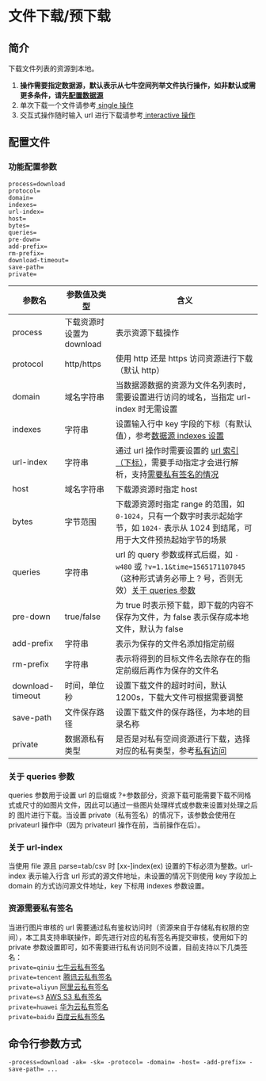 # 文件下载/预下载

## 简介
下载文件列表的资源到本地。   
1. **操作需要指定数据源，默认表示从七牛空间列举文件执行操作，如非默认或需更多条件，请先[配置数据源](datasource.md)**  
2. 单次下载一个文件请参考[ single 操作](single.md)  
3. 交互式操作随时输入 url 进行下载请参考[ interactive 操作](interactive.md)  

## 配置文件

### 功能配置参数
```
process=download
protocol=
domain=
indexes=
url-index=
host=
bytes=
queries=
pre-down=
add-prefix=
rm-prefix=
download-timeout=
save-path=
private=
```  
|参数名|参数值及类型 | 含义|  
|-----|-------|-----|  
|process| 下载资源时设置为download | 表示资源下载操作|  
|protocol| http/https| 使用 http 还是 https 访问资源进行下载（默认 http）|  
|domain| 域名字符串| 当数据源数据的资源为文件名列表时，需要设置进行访问的域名，当指定 url-index 时无需设置|  
|indexes|字符串| 设置输入行中 key 字段的下标（有默认值），参考[数据源 indexes 设置](datasource.md#1-公共参数)|  
|url-index| 字符串| 通过 url 操作时需要设置的 [url 索引（下标）](#关于-url-index)，需要手动指定才会进行解析，支持[需要私有签名的情况](#url-需要私有签名访问)|  
|host| 域名字符串| 下载源资源时指定 host|  
|bytes| 字节范围| 下载源资源时指定 range 的范围，如 `0-1024`，只有一个数字时表示起始字节，如 `1024-` 表示从 1024 到结尾，可用于大文件预热起始字节的场景|  
|queries| 字符串| url 的 query 参数或样式后缀，如 `-w480` 或 `?v=1.1&time=1565171107845`（这种形式请务必带上 ? 号，否则无效）[关于 queries 参数](#关于-queries-参数)|  
|pre-down| true/false|为 true 时表示预下载，即下载的内容不保存为文件，为 false 表示保存成本地文件，默认为 false|  
|add-prefix| 字符串| 表示为保存的文件名添加指定前缀|  
|rm-prefix| 字符串| 表示将得到的目标文件名去除存在的指定前缀后再作为保存的文件名|  
|download-timeout| 时间，单位秒|设置下载文件的超时时间，默认 1200s，下载大文件可根据需要调整|  
|save-path| 文件保存路径|设置下载文件的保存路径，为本地的目录名称|  
|private| 数据源私有类型|是否是对私有空间资源进行下载，选择对应的私有类型，参考[私有访问](#资源需要私有签名)|  

### 关于 queries 参数
queries 参数用于设置 url 的后缀或 ?+参数部分，资源下载可能需要下载不同格式或尺寸的如图片文件，因此可以通过一些图片处理样式或参数来设置对处理之后的
图片进行下载。当设置 private（私有签名）的情况下，该参数会使用在 privateurl 操作中（因为 privateurl 操作在前，当前操作在后）。  

### 关于 url-index
当使用 file 源且 parse=tab/csv 时 [xx-]index(ex) 设置的下标必须为整数。url-index 表示输入行含 url 形式的源文件地址，未设置的情况下则使用 
key 字段加上 domain 的方式访问源文件地址，key 下标用 indexes 参数设置。  

### 资源需要私有签名
当进行图片审核的 url 需要通过私有鉴权访问时（资源来自于存储私有权限的空间），本工具支持串联操作，即先进行对应的私有签名再提交审核，使用如下的 private
参数设置即可，如不需要进行私有访问则不设置，目前支持以下几类签名：  
`private=qiniu` [七牛云私有签名](privateurl.md#七牛配置参数)  
`private=tencent` [腾讯云私有签名](privateurl.md#其他存储配置参数)  
`private=aliyun` [阿里云私有签名](privateurl.md#其他存储配置参数)  
`private=s3` [AWS S3 私有签名](privateurl.md#其他存储配置参数)  
`private=huawei` [华为云私有签名](privateurl.md#其他存储配置参数)  
`private=baidu` [百度云私有签名](privateurl.md#其他存储配置参数)  

## 命令行参数方式
```
-process=download -ak= -sk= -protocol= -domain= -host= -add-prefix= -save-path= ...
```

